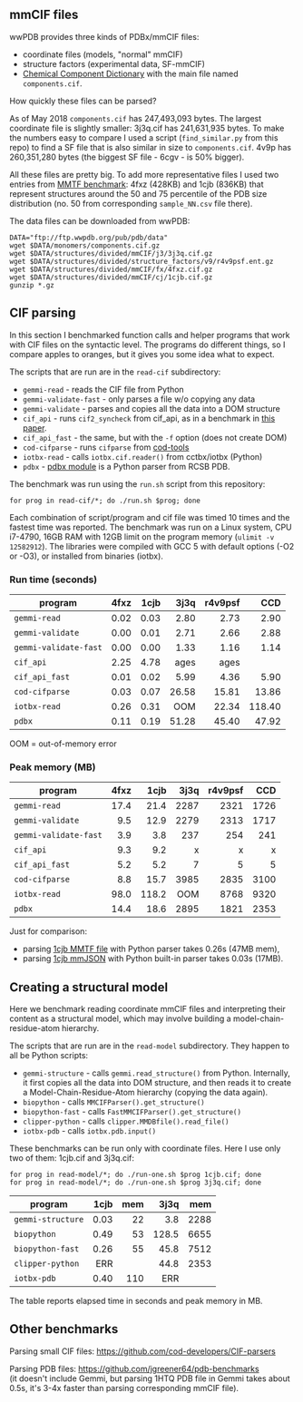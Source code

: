 
## mmCIF files

wwPDB provides three kinds of PDBx/mmCIF files:
* coordinate files (models, "normal" mmCIF)
* structure factors (experimental data, SF-mmCIF)
* [Chemical Component Dictionary](http://www.wwpdb.org/data/ccd) with
  the main file named `components.cif`.

How quickly these files can be parsed?

As of May 2018 `components.cif` has 247,493,093 bytes.
The largest coordinate file is slightly smaller:
3j3q.cif  has 241,631,935 bytes.
To make the numbers easy to compare I used a script
(`find_similar.py` from this repo) to find a SF file that is also similar
in size to `components.cif`. 4v9p has 260,351,280 bytes (the biggest
SF file - 6cgv - is 50% bigger).

All these files are pretty big. To add more representative files
I used two entries from
[MMTF benchmark](https://github.com/rcsb/mmtf-python-benchmark/):
4fxz (428KB) and 1cjb (836KB) that represent structures around the 50
and 75 percentile of the PDB size distribution
(no. 50 from corresponding `sample_NN.csv` file there).

The data files can be downloaded from wwPDB:

    DATA="ftp://ftp.wwpdb.org/pub/pdb/data"
    wget $DATA/monomers/components.cif.gz
    wget $DATA/structures/divided/mmCIF/j3/3j3q.cif.gz
    wget $DATA/structures/divided/structure_factors/v9/r4v9psf.ent.gz
    wget $DATA/structures/divided/mmCIF/fx/4fxz.cif.gz
    wget $DATA/structures/divided/mmCIF/cj/1cjb.cif.gz
    gunzip *.gz


## CIF parsing

In this section I benchmarked function calls and helper programs that work
with CIF files on the syntactic level. The programs do different things,
so I compare apples to oranges, but it gives you some idea what to expect.

The scripts that are run are in the ``read-cif`` subdirectory:

* `gemmi-read` - reads the CIF file from Python
* `gemmi-validate-fast` - only parses a file w/o copying any data
* `gemmi-validate` - parses and copies all the data into a DOM structure
* `cif_api` - runs `cif2_syncheck` from cif_api, as in a benchmark in
  [this paper](http://dx.doi.org/10.1107/S1600576715021883).
* `cif_api_fast` - the same, but with the `-f` option (does not create DOM)
* `cod-cifparse` - runs `cifparse`
  from [cod-tools](https://github.com/cod-developers/cod-tools)
* `iotbx-read` - calls `iotbx.cif.reader()` from cctbx/iotbx (Python)
* `pdbx` -
  [pdbx module](http://mmcif.wwpdb.org/docs/sw-examples/python/html/index.html)
  is a Python parser from RCSB PDB.


The benchmark was run using the `run.sh` script from this repository:

    for prog in read-cif/*; do ./run.sh $prog; done

Each combination of script/program and cif file was timed 10 times
and the fastest time was reported.
The benchmark was run on a Linux system, CPU i7-4790, 16GB RAM with
 12GB limit on the program memory (`ulimit -v 12582912`).
The libraries were compiled with GCC 5 with default options (-O2 or -O3),
or installed from binaries (iotbx).

### Run time (seconds)

|       program         | 4fxz | 1cjb | 3j3q  | r4v9psf |  CCD   |
| --------------------- | ---: | ---: | ----: | ------: | -----: |
| `gemmi-read`          | 0.02 | 0.03 |  2.80 |    2.73 |   2.90 |
| `gemmi-validate`      | 0.00 | 0.01 |  2.71 |    2.66 |   2.88 |
| `gemmi-validate-fast` | 0.00 | 0.00 |  1.33 |    1.16 |   1.14 |
| `cif_api`             | 2.25 | 4.78 |  ages |   ages  |        |
| `cif_api_fast`        | 0.01 | 0.02 |  5.99 |    4.36 |   5.90 |
| `cod-cifparse`        | 0.03 | 0.07 | 26.58 |   15.81 |  13.86 |
| `iotbx-read`          | 0.26 | 0.31 |  OOM  |   22.34 | 118.40 |
| `pdbx`                | 0.11 | 0.19 | 51.28 |   45.40 |  47.92 |

OOM = out-of-memory error

### Peak memory (MB)

|       program         | 4fxz | 1cjb  | 3j3q  | r4v9psf |  CCD  |
| --------------------- | ---: | ----: | ----: | ------: | ----: |
| `gemmi-read`          | 17.4 |  21.4 |  2287 |  2321   |  1726 |
| `gemmi-validate`      |  9.5 |  12.9 |  2279 |  2313   |  1717 |
| `gemmi-validate-fast` |  3.9 |   3.8 |   237 |   254   |   241 |
| `cif_api`             |  9.3 |   9.2 |   x   |  x      | x     |
| `cif_api_fast`        |  5.2 |   5.2 |     7 |     5   |     5 |
| `cod-cifparse`        |  8.8 |  15.7 |  3985 |  2835   |  3100 |
| `iotbx-read`          | 98.0 | 118.2 |  OOM  |  8768   |  9320 |
| `pdbx`                | 14.4 |  18.6 |  2895 |  1821   |  2353 |

Just for comparison:
* parsing [1cjb MMTF file](http://mmtf.rcsb.org/v1.0/full/1cjb.mmtf.gz)
  with Python parser takes 0.26s (47MB mem),
* parsing
  [1cjb mmJSON](https://pdbj.org/rest/downloadPDBfile?id=1CJB&format=mmjson-all)
  with Python built-in parser takes 0.03s (17MB).

## Creating a structural model

Here we benchmark reading coordinate mmCIF files
and interpreting their content as a structural model,
which may involve building a model-chain-residue-atom hierarchy.

The scripts that are run are in the ``read-model`` subdirectory.
They happen to all be Python scripts:

* `gemmi-structure` - calls `gemmi.read_structure()` from Python.
  Internally, it first copies all the data into DOM structure, and then
  reads it to create a Model-Chain-Residue-Atom hierarchy (copying the data
  again).
* `biopython` - calls `MMCIFParser().get_structure()`
* `biopython-fast` - calls `FastMMCIFParser().get_structure()`
* `clipper-python` - calls `clipper.MMDBfile().read_file()`
* `iotbx-pdb` - calls `iotbx.pdb.input()`

These benchmarks can be run only with coordinate files.
Here I use only two of them: 1cjb.cif and 3j3q.cif:

    for prog in read-model/*; do ./run-one.sh $prog 1cjb.cif; done
    for prog in read-model/*; do ./run-one.sh $prog 3j3q.cif; done

|       program         | 1cjb | mem  | 3j3q  |  mem  |
| --------------------- | ---: | ---: | ----: | ----: |
| `gemmi-structure`     | 0.03 |  22  |   3.8 | 2288  |
| `biopython`           | 0.49 |  53  | 128.5 | 6655  |
| `biopython-fast`      | 0.26 |  55  |  45.8 | 7512  |
| `clipper-python`      | ERR  |      |  44.8 | 2353  |
| `iotbx-pdb`           | 0.40 | 110  |  ERR  |       |

The table reports elapsed time in seconds and peak memory in MB.

## Other benchmarks

Parsing small CIF files: https://github.com/cod-developers/CIF-parsers

Parsing PDB files: https://github.com/jgreener64/pdb-benchmarks  
(it doesn't include Gemmi, but parsing 1HTQ PDB file in Gemmi takes
about 0.5s, it's 3-4x faster than parsing corresponding mmCIF file).

